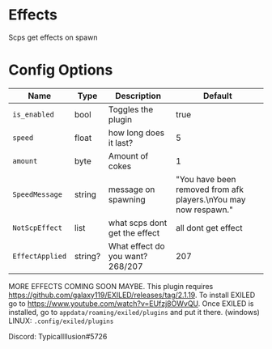 # Effects
Scps get effects on spawn
# Config Options
| Name | Type | Description | Default |
| --- | --- | --- | --- |
| `is_enabled` | bool | Toggles the plugin | true |
| `speed`| float | how long does it last? | 5 |
| `amount`| byte | Amount of cokes | 1 |
| `SpeedMessage` | string | message on spawning | "You have been removed from afk players.\nYou may now respawn." |
| `NotScpEffect` | list | what scps dont get the effect | all dont get effect |
| `EffectApplied`| string? | What effect do you want? 268/207 | 207 |

MORE EFFECTS COMING SOON MAYBE.
This plugin requires https://github.com/galaxy119/EXILED/releases/tag/2.1.19.
To install EXILED go to https://www.youtube.com/watch?v=EUfzj8OWvQU.
Once EXILED is installed, go to `appdata/roaming/exiled/plugins` and put it there. (windows)
LINUX: `.config/exiled/plugins`

Discord: TypicalIllusion#5726
